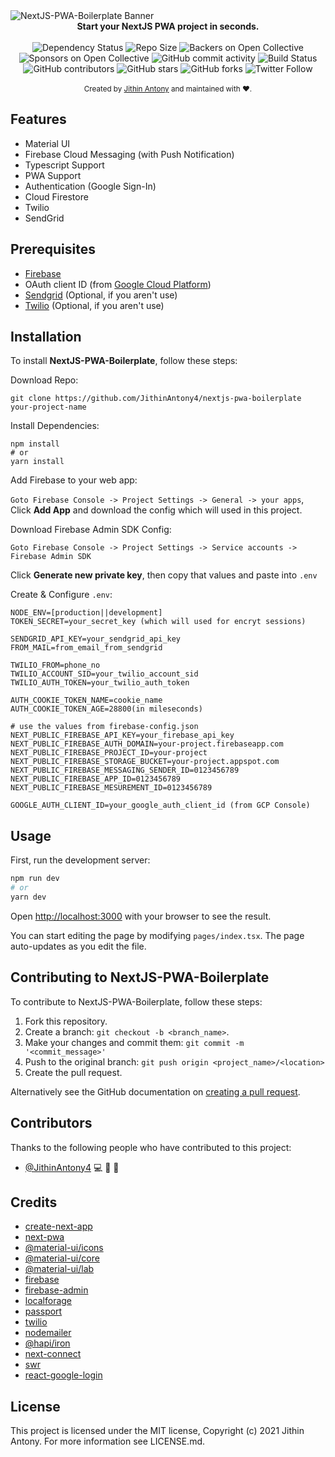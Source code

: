 <img src="https://raw.githubusercontent.com/JithinAntony4/nextjs-pwa-boilerplate/main/public/examples/images/NextJS-PWA-Boilerplate-Banner.png" alt="NextJS-PWA-Boilerplate Banner" align="center" />

<br />

<div align="center"><strong>Start your NextJS PWA project in seconds.</strong></div>
<br>
<div align="center">
  <img src="https://img.shields.io/david/JithinAntony4/nextjs-pwa-boilerplate" alt="Dependency Status">  
  <img src="https://img.shields.io/github/repo-size/JithinAntony4/nextjs-pwa-boilerplate" alt="Repo Size">
  <img src="https://img.shields.io/opencollective/backers/redgoral" alt="Backers on Open Collective">
  <img src="https://img.shields.io/opencollective/sponsors/redgoral" alt="Sponsors on Open Collective">
  <img alt="GitHub commit activity" src="https://img.shields.io/github/commit-activity/m/JithinAntony4/nextjs-pwa-boilerplate">
  <img src="https://ci.appveyor.com/api/projects/status/0nha6po02d1i5fjn?svg=true" alt="Build Status">
  <img src="https://img.shields.io/github/contributors/JithinAntony4/nextjs-pwa-boilerplate" alt="GitHub contributors">
  <img src="https://img.shields.io/github/stars/JithinAntony4/nextjs-pwa-boilerplate?style=social" alt="GitHub stars">
  <img src="https://img.shields.io/github/forks/JithinAntony4/nextjs-pwa-boilerplate?style=social" alt="GitHub forks">
  <img src="https://img.shields.io/twitter/follow/jithinantony333?style=social" alt="Twitter Follow">
</div>
<br />

<div align="center">
  <sub>Created by <a href="https://twitter.com/jithinantony333">Jithin Antony</a> and maintained with ❤.</sub>
</div>


## Features
* Material UI
* Firebase Cloud Messaging (with Push Notification)
* Typescript Support
* PWA Support
* Authentication (Google Sign-In)
* Cloud Firestore 
* Twilio
* SendGrid

## Prerequisites
* [Firebase](https://firebase.google.com/)
* OAuth client ID (from [Google Cloud Platform](https://console.cloud.google.com/))
* [Sendgrid](https://sendgrid.com/) (Optional, if you aren't use)
* [Twilio](https://twilio.com/) (Optional, if you aren't use)

## Installation
To install **NextJS-PWA-Boilerplate**, follow these steps:

Download Repo:
``` shell script
git clone https://github.com/JithinAntony4/nextjs-pwa-boilerplate your-project-name
```
Install Dependencies:
``` shell script
npm install
# or
yarn install
```
Add Firebase to your web app:

`Goto Firebase Console -> Project Settings -> General -> your apps`, Click **Add App** 
and download the config which will used in this project.

Download Firebase Admin SDK Config:

`Goto Firebase Console -> Project Settings -> Service accounts -> Firebase Admin SDK`

Click **Generate new private key**, then copy that values and paste into `.env`

Create & Configure `.env`:
``` dotenv
NODE_ENV=[production||development]
TOKEN_SECRET=your_secret_key (which will used for encryt sessions)

SENDGRID_API_KEY=your_sendgrid_api_key
FROM_MAIL=from_email_from_sendgrid

TWILIO_FROM=phone_no
TWILIO_ACCOUNT_SID=your_twilio_account_sid
TWILIO_AUTH_TOKEN=your_twilio_auth_token

AUTH_COOKIE_TOKEN_NAME=cookie_name
AUTH_COOKIE_TOKEN_AGE=28800(in mileseconds)

# use the values from firebase-config.json
NEXT_PUBLIC_FIREBASE_API_KEY=your_firebase_api_key
NEXT_PUBLIC_FIREBASE_AUTH_DOMAIN=your-project.firebaseapp.com
NEXT_PUBLIC_FIREBASE_PROJECT_ID=your-project
NEXT_PUBLIC_FIREBASE_STORAGE_BUCKET=your-project.appspot.com
NEXT_PUBLIC_FIREBASE_MESSAGING_SENDER_ID=0123456789
NEXT_PUBLIC_FIREBASE_APP_ID=0123456789
NEXT_PUBLIC_FIREBASE_MESUREMENT_ID=0123456789

GOOGLE_AUTH_CLIENT_ID=your_google_auth_client_id (from GCP Console)

```
## Usage

First, run the development server:

```bash
npm run dev
# or
yarn dev
```

Open [http://localhost:3000](http://localhost:3000) with your browser to see the result.

You can start editing the page by modifying `pages/index.tsx`. The page auto-updates as you edit the file.

## Contributing to NextJS-PWA-Boilerplate
To contribute to NextJS-PWA-Boilerplate, follow these steps:

1. Fork this repository.
2. Create a branch: `git checkout -b <branch_name>`.
3. Make your changes and commit them: `git commit -m '<commit_message>'`
4. Push to the original branch: `git push origin <project_name>/<location>`
5. Create the pull request.

Alternatively see the GitHub documentation on [creating a pull request](https://help.github.com/en/github/collaborating-with-issues-and-pull-requests/creating-a-pull-request).
## Contributors

Thanks to the following people who have contributed to this project:

* [@JithinAntony4](https://github.com/JithinAntony4) 💻 📖 🎨

## Credits
* [create-next-app](https://www.npmjs.com/package/create-next-app)
* [next-pwa](https://www.npmjs.com/package/next-pwa)
* [@material-ui/icons](https://www.npmjs.com/package/@material-ui/icons)
* [@material-ui/core](https://www.npmjs.com/package/@material-ui/core)
* [@material-ui/lab](https://www.npmjs.com/package/@material-ui/lab)
* [firebase](https://www.npmjs.com/package/firebase)
* [firebase-admin](https://www.npmjs.com/package/firebase-admin)
* [localforage](https://www.npmjs.com/package/localforage)
* [passport](https://www.npmjs.com/package/passport)
* [twilio](https://www.npmjs.com/package/twilio)
* [nodemailer](https://www.npmjs.com/package/nodemailer)
* [@hapi/iron](https://www.npmjs.com/package/@hapi/iron)
* [next-connect](https://www.npmjs.com/package/next-connect)
* [swr](https://www.npmjs.com/package/swr)
* [react-google-login](https://www.npmjs.com/package/react-google-login)
## License
This project is licensed under the MIT license, Copyright (c) 2021 Jithin Antony. For more information see LICENSE.md.
